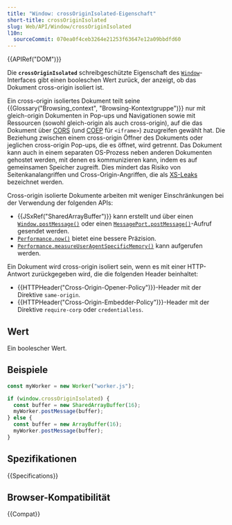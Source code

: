 ```yaml
---
title: "Window: crossOriginIsolated-Eigenschaft"
short-title: crossOriginIsolated
slug: Web/API/Window/crossOriginIsolated
l10n:
  sourceCommit: 070ea0f4ceb3264e21253f63647e12a09bbdfd60
---
```


{{APIRef("DOM")}}

Die **`crossOriginIsolated`** schreibgeschützte Eigenschaft des [`Window`](/de/docs/Web/API/Window)-Interfaces gibt einen booleschen Wert zurück, der anzeigt, ob das Dokument cross-origin isoliert ist.

Ein cross-origin isoliertes Dokument teilt seine {{Glossary("Browsing_context", "Browsing-Kontextgruppe")}} nur mit gleich-origin Dokumenten in Pop-ups und Navigationen sowie mit Ressourcen (sowohl gleich-origin als auch cross-origin), auf die das Dokument über [CORS](/de/docs/Web/HTTP/CORS) (und [COEP](/de/docs/Web/HTTP/Headers/Cross-Origin-Embedder-Policy) für `<iframe>`) zuzugreifen gewählt hat. Die Beziehung zwischen einem cross-origin Öffner des Dokuments oder jeglichen cross-origin Pop-ups, die es öffnet, wird getrennt. Das Dokument kann auch in einem separaten OS-Prozess neben anderen Dokumenten gehostet werden, mit denen es kommunizieren kann, indem es auf gemeinsamen Speicher zugreift. Dies mindert das Risiko von Seitenkanalangriffen und Cross-Origin-Angriffen, die als [XS-Leaks](https://xsleaks.dev/) bezeichnet werden.

Cross-origin isolierte Dokumente arbeiten mit weniger Einschränkungen bei der Verwendung der folgenden APIs:

- {{JSxRef("SharedArrayBuffer")}} kann erstellt und über einen [`Window.postMessage()`](/de/docs/Web/API/Window/postMessage) oder einen [`MessagePort.postMessage()`](/de/docs/Web/API/MessagePort/postMessage)-Aufruf gesendet werden.
- [`Performance.now()`](/de/docs/Web/API/Performance/now) bietet eine bessere Präzision.
- [`Performance.measureUserAgentSpecificMemory()`](/de/docs/Web/API/Performance/measureUserAgentSpecificMemory) kann aufgerufen werden.

Ein Dokument wird cross-origin isoliert sein, wenn es mit einer HTTP-Antwort zurückgegeben wird, die die folgenden Header beinhaltet:

- {{HTTPHeader("Cross-Origin-Opener-Policy")}}-Header mit der Direktive `same-origin`.
- {{HTTPHeader("Cross-Origin-Embedder-Policy")}}-Header mit der Direktive `require-corp` oder `credentialless`.

## Wert

Ein boolescher Wert.

## Beispiele

```js
const myWorker = new Worker("worker.js");

if (window.crossOriginIsolated) {
  const buffer = new SharedArrayBuffer(16);
  myWorker.postMessage(buffer);
} else {
  const buffer = new ArrayBuffer(16);
  myWorker.postMessage(buffer);
}
```

## Spezifikationen

{{Specifications}}

## Browser-Kompatibilität

{{Compat}}

